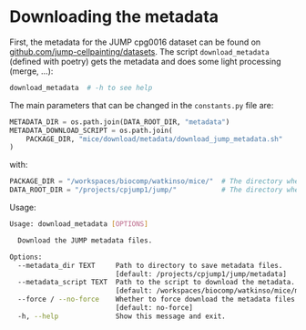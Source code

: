 # Downloading the metadata

First, the metadata for the JUMP cpg0016 dataset can be found on [github.com/jump-cellpainting/datasets](https://github.com/jump-cellpainting/datasets/tree/main/metadata). The script `download_metadata` (defined with poetry) gets the metadata and does some light processing (merge, ...):

```bash
download_metadata  # -h to see help
```

The main parameters that can be changed in the `constants.py` file are:

```python
METADATA_DIR = os.path.join(DATA_ROOT_DIR, "metadata")
METADATA_DOWNLOAD_SCRIPT = os.path.join(
    PACKAGE_DIR, "mice/download/metadata/download_jump_metadata.sh"
)
```

with:

```python
PACKAGE_DIR = "/workspaces/biocomp/watkinso/mice/"  # The directory where the mice package is located
DATA_ROOT_DIR = "/projects/cpjump1/jump/"           # The directory where the metadata should be located, this also contains some images
```

Usage:

```bash
Usage: download_metadata [OPTIONS]

  Download the JUMP metadata files.

Options:
  --metadata_dir TEXT     Path to directory to save metadata files.
                          [default: /projects/cpjump1/jump/metadata]
  --metadata_script TEXT  Path to the script to download the metadata.
                          [default: /workspaces/biocomp/watkinso/mice/mice/download/metadata/download_jump_metadata.sh]
  --force / --no-force    Whether to force download the metadata files.
                          [default: no-force]
  -h, --help              Show this message and exit.
```
